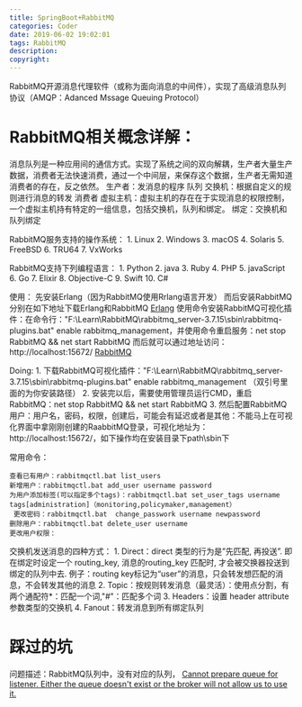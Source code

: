 ```yaml
---
title: SpringBoot+RabbitMQ
categories: Coder
date: 2019-06-02 19:02:01
tags: RabbitMQ
description:
copyright:
---
```

RabbitMQ开源消息代理软件（或称为面向消息的中间件），实现了高级消息队列协议（AMQP：Adanced Mssage Queuing Protocol）
<!-- more -->

# RabbitMQ相关概念详解：
消息队列是一种应用间的通信方式。实现了系统之间的双向解耦，生产者大量生产数据，消费者无法快速消费，通过一个中间层，来保存这个数据，生产者无需知道消费者的存在，反之依然。
生产者：发消息的程序
队列
交换机：根据自定义的规则进行消息的转发
消费者
虚拟主机：虚拟主机的存在在于实现消息的权限控制，一个虚拟主机持有特定的一组信息，包括交换机，队列和绑定。
绑定：交换机和队列绑定

RabbitMQ服务支持的操作系统：
	1. Linux
	2. Windows
	3. macOS
	4. Solaris
	5. FreeBSD
	6. TRU64
	7. VxWorks

RabbitMQ支持下列编程语言：
	1. Python
	2. java
	3. Ruby
	4. PHP
	5. javaScript
	6. Go
	7. Elixir
	8. Objective-C
	9. Swift
	10. C#

使用：
先安装Erlang（因为RabbitMQ使用Rrlang语言开发） 而后安装RabbitMQ
分别在如下地址下载Erlang和RabbitMQ
[Erlang](http://www.erlang.org/downloads)
使用命令安装RabbitMQ可视化插件：在命令行："F:\Learn\RabbitMQ\rabbitmq_server-3.7.15\sbin\rabbitmq-plugins.bat" enable rabbitmq_management，并使用命令重启服务：net stop RabbitMQ && net start RabbitMQ
而后就可以通过地址访问：http://localhost:15672/
[RabbitMQ]( https://www.rabbitmq.com/download.html)

Doing:
	1. 下载RabbitMQ可视化插件："F:\Learn\RabbitMQ\rabbitmq_server-3.7.15\sbin\rabbitmq-plugins.bat" enable rabbitmq_management （双引号里面的为你安装路径）
	2. 安装完以后，需要使用管理员运行CMD，重启RabbitMQ：net stop RabbitMQ && net start RabbitMQ
	3. 然后配置RabbitMQ用户：用户名，密码，权限，创建后，可能会有延迟或者是其他：不能马上在可视化界面中拿刚刚创建的RaabbitMQ登录，可视化地址为： http://localhost:15672/，如下操作均在安装目录下path\sbin下

常用命令：
~~~
查看已有用户：rabbitmqctl.bat list_users
新增用户：rabbitmqctl.bat add_user username password
为用户添加标签(可以指定多个tags)：rabbitmqctl.bat set_user_tags username tags[administration]（monitoring,policymaker,management）
 更改密码：rabbitmqctl.bat  change_passwork username newpassword
删除用户：rabbitmqctl.bat delete_user username
更改用户权限：
~~~


交换机发送消息的四种方式：
	1. Direct：direct 类型的行为是”先匹配, 再投送”. 即在绑定时设定一个 routing_key, 消息的routing_key 匹配时, 才会被交换器投送到绑定的队列中去. 例子：routing key标记为“user”的消息，只会转发想匹配的消息，不会转发其他的消息
	2. Topic：按规则转发消息（最灵活）：使用点分割，有两个通配符*：匹配一个词,"#"：匹配多个词
	3. Headers：设置 header attribute 参数类型的交换机
	4. Fanout：转发消息到所有绑定队列

# 踩过的坑
问题描述：RabbitMQ队列中，没有对应的队列，
[Cannot prepare queue for listener. Either the queue doesn't exist or the broker will not allow us to use it.](https://juejin.im/entry/5a6d64c2f265da3e4f0a6889)
